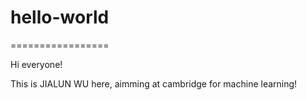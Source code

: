 # hello-world
=================

Hi everyone!

This is JIALUN WU here, aimming at cambridge for machine learning!

